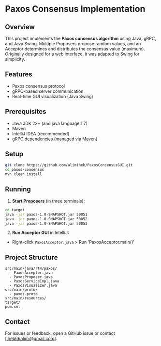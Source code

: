 # Paxos Consensus Implementation

## Overview
This project implements the **Paxos consensus algorithm** using Java, gRPC, and Java Swing. Multiple Proposers propose random values, and an Acceptor determines and distributes the consensus value (maximum). Originally designed for a web interface, it was adapted to Swing for simplicity.

## Features
- Paxos consensus protocol
- gRPC-based server communication
- Real-time GUI visualization (Java Swing)

## Prerequisites
- Java JDK 22+ (and java language 1.7)
- Maven
- IntelliJ IDEA (recommended)
- gRPC dependencies (managed via Maven)

## Setup
```bash
git clone https://github.com/alimiheb/PaxosConsensusGUI.git
cd paxos-consensus
mvn clean install
```

## Running
1. **Start Proposers** (in three terminals):
```bash
cd target
java -jar paxos-1.0-SNAPSHOT.jar 50051
java -jar paxos-1.0-SNAPSHOT.jar 50052
java -jar paxos-1.0-SNAPSHOT.jar 50053
```

2. **Run Acceptor GUI** in IntelliJ:
- Right-click `PaxosAcceptor.java` > Run 'PaxosAcceptor.main()'

## Project Structure
```
src/main/java/rt4/paxos/
  - PaxosAcceptor.java
  - PaxosProposer.java
  - PaxosServiceImpl.java
  - PaxosVisualizer.java
src/main/proto/
  - paxos.proto
src/main/resources/
target/
pom.xml
```



## Contact
For issues or feedback, open a GitHub issue or contact [iheb66alimi@gmail.com].

